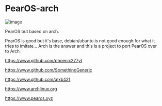 # PearOS-arch
![image](https://user-images.githubusercontent.com/73348506/114874421-2c200400-9db1-11eb-89e3-f264f5c58ac6.png)

PearOS but based on arch.


PearOS is good but it's base, debian/ubuntu is not good enough for what it tries to imitate...
Arch is the answer and this is a project to port PearOS over to Arch.


https://www.github.com/phoenix277yt

https://www.github.com/SomethingGeneric

https://www.github.com/alxb421

https://www.archlinux.org

https://www.pearos.xyz
